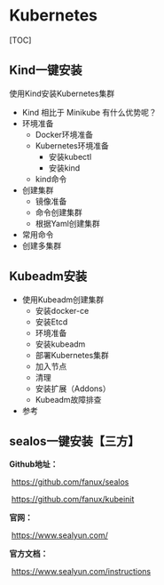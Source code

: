# Kubernetes

[TOC]

## Kind一键安装

使用Kind安装Kubernetes集群

- Kind 相比于 Minikube 有什么优势呢？
- 环境准备
  - Docker环境准备
  - Kubernetes环境准备
    - 安装kubectl
    - 安装kind
  - kind命令
- 创建集群
  - 镜像准备
  - 命令创建集群
  - 根据Yaml创建集群
- 常用命令
- 创建多集群





## Kubeadm安装

- 使用Kubeadm创建集群
  - 安装docker-ce
  - 安装Etcd
  - 环境准备
  - 安装kubeadm
  - 部署Kubernetes集群
  - 加入节点
  - 清理
  - 安装扩展（Addons）
  - Kubeadm故障排查
- 参考





## sealos一键安装【三方】

**Github地址：**

​	https://github.com/fanux/sealos

​	https://github.com/fanux/kubeinit

**官网：**

​	https://www.sealyun.com/

**官方文档：**

​	https://www.sealyun.com/instructions





